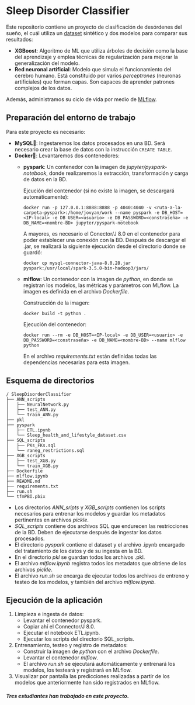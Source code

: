 Sleep Disorder Classifier
===
Este repositorio contiene un proyecto de clasificación de desórdenes del sueño, el cuál utiliza un [dataset](https://www.kaggle.com/datasets/uom190346a/sleep-health-and-lifestyle-dataset) sintético y dos modelos para comparar sus resultados:
-  __XGBoost__: Algoritmo de ML que utiliza árboles de decisión como la base del aprendizaje y emplea técnicas de regularización para mejorar la generalización del modelo.
- __Red neuronal artificial__: Modelo que simula el funcionamiento del cerebro humano. Está constituido por varios _perceptrones_ (neuronas artificiales) que forman capas. Son capaces de aprender patrones complejos de los datos.  

Además, administramos su ciclo de vida por medio de [MLflow](https://mlflow.org/).  
 
 
Preparación del entorno de trabajo  
---
Para este proyecto es necesario:  
- __MySQL__:dolphin:: Ingestaremos los datos procesados en una BD. Será necesario crear la base de datos con la instrucción `CREATE TABLE`.
- __Docker__:whale2:: Levantaremos dos contenedores:
  - __pyspark__: Un contenedor con la imagen de _jupyter/pyspark-notebook_, donde realizaremos la extracción, transformación y carga de datos en la BD. 

    Ejcución del contenedor (si no existe la imagen, se descargará automáticamente):
    ```
    docker run -p 127.0.0.1:8888:8888 -p 4040:4040 -v <ruta-a-la-carpeta-pyspark>:/home/jovyan/work --name pyspark -e DB_HOST=<IP-local> -e DB_USER=<usuario> -e DB_PASSWORD=<constraseña> -e DB_NAME=<nombre-BD> jupyter/pyspark-notebook
    ```
    A mayores, es necesario el Conector/J 8.0 en el contenedor para poder establecer una conexión con la BD. Después de descargar el .jar, se realizará la siguiente ejecución desde el directorio donde se guardó:
    ```
    docker cp mysql-connector-java-8.0.28.jar pyspark:/usr/local/spark-3.5.0-bin-hadoop3/jars/
    ```
  - __mlflow__: Un contenedor con la imagen de _python_, en donde se registran los modelos, las métricas y parámetros con MLflow. La imagen es definida en el archivo _Dockerfile_.  

    Construcción de la imagen:
    ```
    docker build -t python .
    ```  
    Ejecución del contenedor:
    ```
    docker run --rm -e DB_HOST=<IP-local> -e DB_USER=<usuario> -e DB_PASSWORD=<constraseña> -e DB_NAME=<nombre-BD> --name mlflow python
    ```
    En el archivo _requirements.txt_ están definidas todas las dependencias necesarias para esta imagen.  

Esquema de directorios
---
```
/ SleepDisorderClassifier
├── ANN_scripts
│   ├── NeuralNetwork.py
│   ├── test_ANN.py
│   └── train_ANN.py
├── pkl
├── pyspark
│   ├── ETL.ipynb
│   └── Sleep_health_and_lifestyle_dataset.csv
├── SQL_scripts
│   ├── PKs_FKs.sql
│   └── raneg_restrictions.sql
├── XGB_scripts
│   ├── test_XGB.py
│   └── train_XGB.py
├── Dockerfile  
├── mlflow.ipynb  
├── README.md  
├── requirements.txt  
├── run.sh
└── tfmPBI.pbix 
```
- Los directorios _ANN_sripts_ y _XGB_scripts_ contienen los scripts necesarios para entrenar los modelos y guardar los metadatos pertinentes en archivos _pickle_.  
- _SQL_scripts_ contiene dos archivos SQL que endurecen las restricciones de la BD. Deben de ejecutarse después de ingestar los datos procesados.  
- El directorio _pyspark_ contiene el dataset y el archivo .ipynb encargado del tratamiento de los datos y de su ingesta en la BD.  
- En el directorio _pkl_ se guardan todos los archivos .pkl.  
- El archivo _mlflow.ipynb_ registra todos los metadatos que obtiene de los archivos _pickle_.  
- El archivo _run.sh_ se encarga de ejecutar todos los archivos de entreno y testeo de los modelos, y también del archivo _mlflow.ipynb_.

Ejecución de la aplicación  
---
1. Limpieza e ingesta de datos:
    - Levantar el contenedor pyspark.
    - Copiar ahí el Connector/J 8.0.
    - Ejecutar el notebook ETL.ipynb.
    - Ejecutar los scripts del directorio SQL_scripts.
2. Entrenamiento, testeo y registro de metadatos:
    - Construir la imagen de _python_ con el archivo _Dockerfile_.
    - Levantar el contenedor _mlflow_.
    - El archivo _run.sh_ se ejecutará automáticamente y entrenará los modelos, los testeará y registrará en MLflow.
3. Visualizar por pantalla las predicciones realizadas a partir de los modelos que anteriormente han sido registrados en MLflow.
    
#### _Tres estudiantes han trabajado en este proyecto_.

